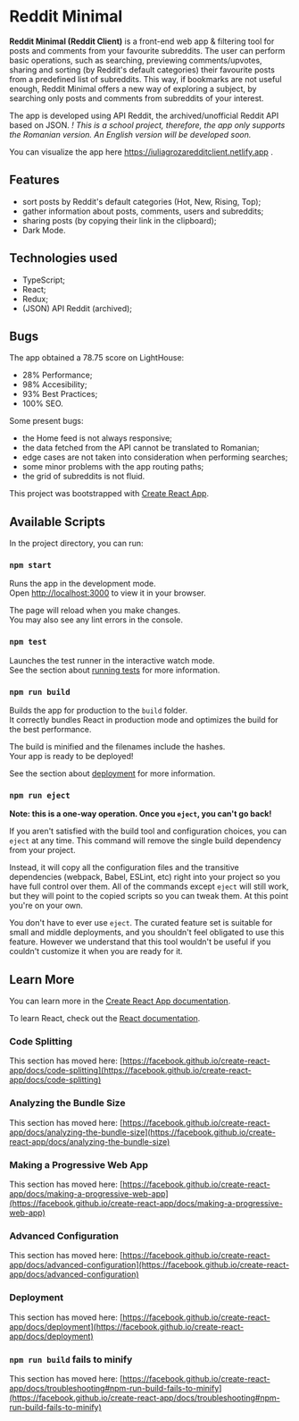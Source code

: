 # Reddit Minimal

**Reddit Minimal (Reddit Client)** is a front-end web app & filtering tool for posts and comments from your favourite subreddits. The user can perform basic operations, such as searching, previewing comments/upvotes, sharing and sorting (by Reddit's default categories) their favourite posts from a predefined list of subreddits. This way, if bookmarks are not useful enough, Reddit Minimal offers a new way of exploring a subject, by searching only posts and comments from subreddits of your interest. 

The app is developed using API Reddit, the archived/unofficial Reddit API based on JSON. *! This is a school project, therefore, the app only supports the Romanian version. An English version will be developed soon.*

You can visualize the app here https://iuliagrozaredditclient.netlify.app .

## Features
* sort posts by Reddit's default categories (Hot, New, Rising, Top);
* gather information about posts, comments, users and subreddits;
* sharing posts (by copying their link in the clipboard);
* Dark Mode.

## Technologies used
* TypeScript;
* React;
* Redux;
* (JSON) API Reddit (archived);

## Bugs
The app obtained a 78.75 score on LightHouse:
* 28% Performance;
* 98% Accesibility;
* 93% Best Practices;
* 100% SEO.

Some present bugs:
* the Home feed is not always responsive;
* the data fetched from the API cannot be translated to Romanian;
* edge cases are not taken into consideration when performing searches;
* some minor problems with the app routing paths;
* the grid of subreddits is not fluid.

This project was bootstrapped with [Create React App](https://github.com/facebook/create-react-app).

## Available Scripts

In the project directory, you can run:

### `npm start`

Runs the app in the development mode.\
Open [http://localhost:3000](http://localhost:3000) to view it in your browser.

The page will reload when you make changes.\
You may also see any lint errors in the console.

### `npm test`

Launches the test runner in the interactive watch mode.\
See the section about [running tests](https://facebook.github.io/create-react-app/docs/running-tests) for more information.

### `npm run build`

Builds the app for production to the `build` folder.\
It correctly bundles React in production mode and optimizes the build for the best performance.

The build is minified and the filenames include the hashes.\
Your app is ready to be deployed!

See the section about [deployment](https://facebook.github.io/create-react-app/docs/deployment) for more information.

### `npm run eject`

**Note: this is a one-way operation. Once you `eject`, you can't go back!**

If you aren't satisfied with the build tool and configuration choices, you can `eject` at any time. This command will remove the single build dependency from your project.

Instead, it will copy all the configuration files and the transitive dependencies (webpack, Babel, ESLint, etc) right into your project so you have full control over them. All of the commands except `eject` will still work, but they will point to the copied scripts so you can tweak them. At this point you're on your own.

You don't have to ever use `eject`. The curated feature set is suitable for small and middle deployments, and you shouldn't feel obligated to use this feature. However we understand that this tool wouldn't be useful if you couldn't customize it when you are ready for it.

## Learn More

You can learn more in the [Create React App documentation](https://facebook.github.io/create-react-app/docs/getting-started).

To learn React, check out the [React documentation](https://reactjs.org/).

### Code Splitting

This section has moved here: [https://facebook.github.io/create-react-app/docs/code-splitting](https://facebook.github.io/create-react-app/docs/code-splitting)

### Analyzing the Bundle Size

This section has moved here: [https://facebook.github.io/create-react-app/docs/analyzing-the-bundle-size](https://facebook.github.io/create-react-app/docs/analyzing-the-bundle-size)

### Making a Progressive Web App

This section has moved here: [https://facebook.github.io/create-react-app/docs/making-a-progressive-web-app](https://facebook.github.io/create-react-app/docs/making-a-progressive-web-app)

### Advanced Configuration

This section has moved here: [https://facebook.github.io/create-react-app/docs/advanced-configuration](https://facebook.github.io/create-react-app/docs/advanced-configuration)

### Deployment

This section has moved here: [https://facebook.github.io/create-react-app/docs/deployment](https://facebook.github.io/create-react-app/docs/deployment)

### `npm run build` fails to minify

This section has moved here: [https://facebook.github.io/create-react-app/docs/troubleshooting#npm-run-build-fails-to-minify](https://facebook.github.io/create-react-app/docs/troubleshooting#npm-run-build-fails-to-minify)

